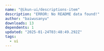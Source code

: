 ```yaml
---
name: "@ikun-ui/descriptions-item"
description: "ERROR: No README data found!"
author: "baiwusanyu"
downloads: 13
dependents: 1
updated: "2025-01-24T03:48:49.292Z"
tags: 
  - ui
---
```

